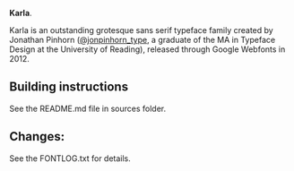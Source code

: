 **Karla**. 

Karla is an outstanding grotesque sans serif typeface family created by Jonathan Pinhorn ([@jonpinhorn_type](http://twitter.com/jonpinhorn_type), a graduate of the MA in Typeface Design at the University of Reading), released through Google Webfonts in 2012.

## Building instructions

See the README.md file in sources folder.

## Changes:

See the FONTLOG.txt for details.
